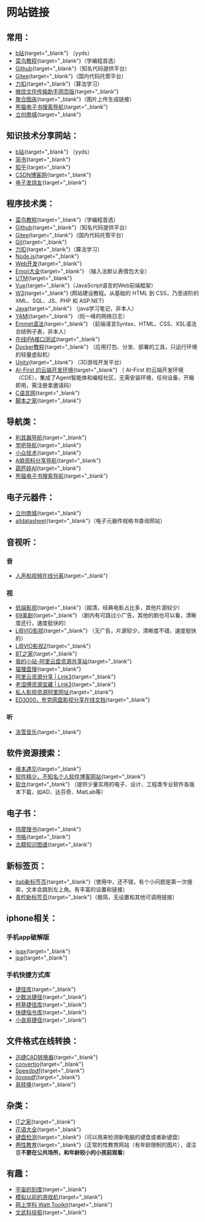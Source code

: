 # 网站链接

## 常用：

- [b站](https://www.bilibili.com/){target="_blank"} （yyds）
- [菜鸟教程](https://www.runoob.com/){target="_blank"}（学编程首选）
- [Github](https://github.com/){target="_blank"}（知名代码提供平台）
- [Gitee](https://gitee.com/){target="_blank"}（国内代码托管平台）
- [力扣](https://leetcode.cn/leetbook/){target="_blank"}（算法学习）
- [微信文件传输助手网页版](https://filehelper.weixin.qq.com/){target="_blank"}
- [聚合图床](https://www.superbed.cn/){target="_blank"}（图片上传生成链接）
- [熊猫电子书搜索导航](https://xmsoushu.com/#/){target="_blank"}
- [立创商城](https://www.szlcsc.com/){target="_blank"}

## 知识技术分享网站：

- [b站](https://www.bilibili.com/){target="_blank"} （yyds）
- [简书](https://www.jianshu.com/){target="_blank"}
- [知乎](https://www.zhihu.com/){target="_blank"}
- [CSDN博客网](https://www.csdn.net/){target="_blank"}
- [电子发烧友](https://www.elecfans.com/){target="_blank"}

## 程序技术类：

- [菜鸟教程](https://www.runoob.com/){target="_blank"}（学编程首选）
- [Github](https://github.com/){target="_blank"}（知名代码提供平台）
- [Gitee](https://gitee.com/){target="_blank"}（国内代码托管平台）
- [Git](https://git-scm.com/){target="_blank"}
- [力扣](https://leetcode.cn/leetbook/){target="_blank"}（算法学习）
- [Node.js](https://nodejs.org/en/){target="_blank"}
- [Web开发](https://developer.mozilla.org/zh-CN/docs/Web){target="_blank"}
- [Emoji大全](https://www.emojiall.com/zh-hans){target="_blank"} （输入法默认表情包大全）
- [UTM](https://mac.getutm.app/){target="_blank"}
- [Vue](https://cn.vuejs.org/){target="_blank"}（JavaScript语言的Web前端框架）
- [W3](https://www.w3school.com.cn/){target="_blank"} (网站建设教程。从基础的 HTML 到 CSS，乃至进阶的 XML、SQL、JS、PHP 和 ASP.NET)
- [Java](https://mrjokersince1997.github.io/My-Notes/#/){target="_blank"} （java学习笔记，非本人）
- [YAMl](http://www.ruanyifeng.com/blog/2016/07/yaml.html){target="_blank"} （阮一峰的网络日志）
- [Emmet语法](https://docs.emmet.io/cheat-sheet/){target="_blank"} （前端语言Syntax、HTML、CSS、XSL语法总结例子表，非本人）
- [在线IPA接口测试](https://getman.cn/){target="_blank"}
- [Docker教程](https://docker.easydoc.net/doc/81170005/cCewZWoN/lTKfePfP){target="_blank"} （应用打包、分发、部署的工具，只运行环境的轻量虚拟机）
- [Unity](https://unity.cn/){target="_blank"}  （3D游戏开发平台）
- [ AI-First 的云端开发环境](https://1024code.com/){target="_blank"} （ AI-First 的云端开发环境（CDE），集成了Agent智能体和编程社区，无需安装环境，任何设备，开箱即用，需注册拿邀请码）
- [C语言网](https://www.dotcpp.com/){target="_blank"}
- [脚本之家](https://www.jb51.net/){target="_blank"}

## 导航类：

- [利其器导航](https://www.jiceng.org/wzdh){target="_blank"} 
- [学吧导航](https://www.xue8nav.com/){target="_blank"}
- [小众技术](https://www.xiaozhongjishu.com/){target="_blank"} 
- [A姐资料分享导航](https://www.ahhhhfs.com/){target="_blank"}
- [葫芦娃AI](https://huluwaai.com/){target="_blank"}
- [熊猫电子书搜索导航](https://xmsoushu.com/#/){target="_blank"}

## 电子元器件：

- [立创商城](https://www.szlcsc.com/){target="_blank"}
- [alldatasheet](https://www.alldatasheet.com/){target="_blank"}（电子元器件规格书查询网站）

## 音视听：

### 音
- [人声和视频在线分离](https://vocalremover.org/){target="_blank"}

### 视
- [低端影视](https://ddys.pro/){target="_blank"}（超清，经典电影占比多，其他片源较少）
- [69美剧](https://www.69mj.com/){target="_blank"} （剧内有可跳过小广告，其他的剧也可以看，清晰度还行，速度挺快的）
- [LIBVIO影视](https://www.libvio.fun/){target="_blank"} （无广告，片源较少，清晰度不错，速度挺快的）
- [LIBVIO影视2](https://libvioo.com/){target="_blank"}
- [BT之家](https://www.1lou.info/){target="_blank"}
- [我的小站-阿里云盘资源共享站](https://pan666.net/){target="_blank"}
- [猫狸盘搜](https://www.alipansou.com/){target="_blank"}
- [阿里云资源分享 | Link3](https://link3.cc/alipan){target="_blank"}
- [老湿傅资源宝藏 | Link3](https://link3.cc/laoshifu){target="_blank"}
- [私人影视资源阿里网址](https://www.alipan.com/s/5bsnAp5fbCW/folder/64ad4ab4cb52ea19bea14c04b87ac35ca7d50218){target="_blank"}
- [ED3000，夸克网盘影视分享在线文档](https://www.kdocs.cn/l/cf5w94V44OU7){target="_blank"}

### 听
- [洛雪音乐](https://lxmusic.toside.cn/){target="_blank"} 

## 软件资源搜索：
- [缘本遇见](https://www.52ybcj.com/){target="_blank"}
- [软件精少，不知名个人软件博客网站](https://file.cnxiaobai.com/){target="_blank"}
- [软仓](https://ruancang.net/#/sim?page=0&id=0&q=){target=“_blank”} （提供少量实用的电子、设计、工程类专业软件各版本下载，如AD、达芬奇、MatLab等）

## 电子书：

- [鸠摩搜书](https://www.jiumodiary.com/){target="_blank"}
- [书格](https://www.shuge.org/){target="_blank"}
- [古籍知识图谱](https://cnkgraph.com/){target="_blank"}

## 新标签页：

- [itab新标签页](https://go.itab.link/){target="_blank"}（使用中，还不错，有个小问题是第一次搜索，文本会跳到左上角。有丰富的设置和链接）
- [青柠新标签页](https://limestart.cn/){target="_blank"}（极简，无设置和其他可调用链接）

## iphone相关：

### 手机app破解版

- [ipax](https://decrypt.day/){target="_blank"}
- [ipa](https://armconverter.com/decryptedappstore/us){target="_blank"}

### 手机快捷方式库

- [捷径库](https://jiejingku.net/){target="_blank"}  
- [少数派捷径](https://shortcuts.sspai.com/){target="_blank"}  
- [柯基捷径库](https://www.kejicut.com/){target="_blank"}  
- [快捷指令库](https://www.rcuts.com/){target="_blank"}  
- [小良哥捷径](https://iphone8.vip/gz.html){target="_blank"}

## 文件格式在线转换：

- [迅捷CAD转换器](https://www.xunjiecad.com/tools/){target="_blank"}
- [convertio](https://convertio.co/zh/cad-converter/){target="_blank"}
- [Speedpdf](https://speedpdf.com/zh-cn/){target="_blank"}
- [ilovepdf](https://www.ilovepdf.com/zh-cn%0A){target="_blank"}
- [易转换](https://www.easeconvert.com/cad-to-cad/){target="_blank"}

## 杂类：

- [IT之家](https://www.ithome.com/){target="_blank"}
- [花语大全](https://www.ip138.com/huayu/){target="_blank"}
- [键盘检测](https://keyboardtester.co/keyboard-tester){target="_blank"}（可以用来检测新电脑的键盘或者新键盘）
- [两性教育](https://knowsex.net/){target="_blank"}（正常的性教育网站（有年龄限制的图片），请注意**不要在公共场所，和年龄较小的小孩前观看**）

## 有趣：

- [宇宙的刻度](https://htwins.net/scale2/){target="_blank"}
- [模拟以前的游戏机](https://www.yikm.net/){target="_blank"}
- [网上学科 Watt Toolkit](https://steampp.net/){target="_blank"}
- [文武科技柜](https://www.wangdu.site/){target="_blank"}
